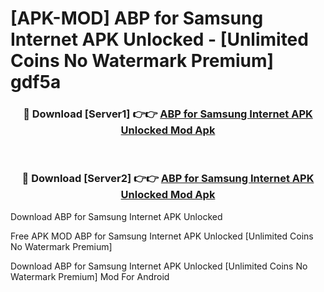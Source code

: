 # [APK-MOD] ABP for Samsung Internet APK Unlocked - [Unlimited Coins No Watermark Premium] gdf5a



<div align="center">
<h3>🔴 Download [Server1] 👉👉 <a href="https://momento.my/?title=ABP_for_Samsung_Internet_APK_Unlocked">ABP for Samsung Internet APK Unlocked Mod Apk</a></h3><br>

<h3>🔴 Download [Server2] 👉👉 <a href="https://momento.my/?title=ABP_for_Samsung_Internet_APK_Unlocked">ABP for Samsung Internet APK Unlocked Mod Apk</a></h3>
</div>



Download ABP for Samsung Internet APK Unlocked 

Free APK MOD ABP for Samsung Internet APK Unlocked [Unlimited Coins No Watermark Premium]

Download ABP for Samsung Internet APK Unlocked [Unlimited Coins No Watermark Premium] Mod For Android
